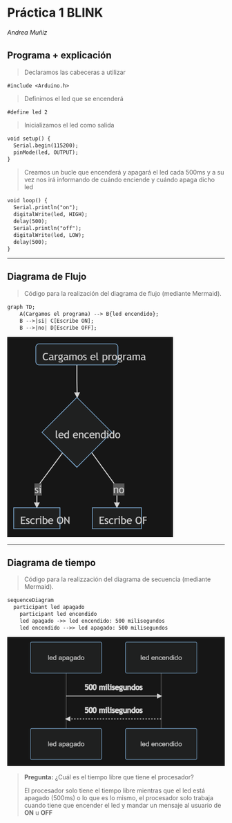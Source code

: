 # Práctica 1 BLINK
###### Andrea Muñiz
<p></p>

## Programa + explicación

> Declaramos las cabeceras a utilizar

```
#include <Arduino.h>
```

> Definimos el led que se encenderá

```
#define led 2
```

> Inicializamos el led como salida

```
void setup() {
  Serial.begin(115200);
  pinMode(led, OUTPUT);
}
```

> Creamos un bucle que encenderá y apagará el led cada 500ms y a su vez nos irá informando de cuándo enciende y cuándo apaga dicho led

```
void loop() {
  Serial.println("on");
  digitalWrite(led, HIGH);
  delay(500);
  Serial.println("off");
  digitalWrite(led, LOW);
  delay(500);
}
```
***

## Diagrama de Flujo
> Código para la realización del diagrama de flujo (mediante Mermaid).

```
graph TD;
    A(Cargamos el programa) --> B{led encendido};
    B -->|si| C[Escribe ON];
    B -->|no| D[Escribe OFF];
```
![Diagrama de flujo](diagrama_flujo.png)

***

## Diagrama de tiempo

> Código para la realizzación del diagrama de secuencia (mediante Mermaid).

```
sequenceDiagram
  participant led apagado
	participant led encendido
	led apagado ->> led encendido: 500 milisegundos
	led encendido -->> led apagado: 500 milisegundos
```
![Diagrama de secuencia](diagrama_secuencia.png)

> __Pregunta:__ ¿Cuál es el tiempo libre que tiene el procesador?<p></p>
El procesador solo tiene el tiempo libre mientras que el led está apagado (500ms) o lo que es lo mismo, el procesador solo trabaja cuando tiene que encender el led y mandar un mensaje al usuario de __ON__ u __OFF__